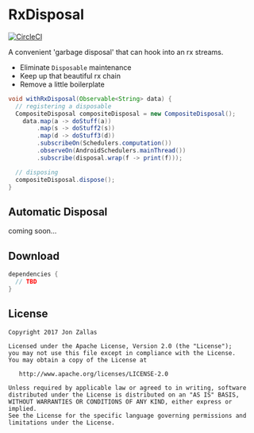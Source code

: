 RxDisposal
============

[![CircleCI](https://circleci.com/gh/jzallas/RxDisposal/tree/master.svg?style=shield)](https://circleci.com/gh/jzallas/RxDisposal/tree/master)

A convenient 'garbage disposal' that can hook into an rx streams.

 * Eliminate `Disposable` maintenance
 * Keep up that beautiful rx chain
 * Remove a little boilerplate

```java
void withRxDisposal(Observable<String> data) {
  // registering a disposable
  CompositeDisposal compositeDisposal = new CompositeDisposal();
    data.map(a -> doStuff(a))
        .map(s -> doStuff2(s))
        .map(d -> doStuff3(d))
        .subscribeOn(Schedulers.computation())
        .observeOn(AndroidSchedulers.mainThread())
        .subscribe(disposal.wrap(f -> print(f)));

  // disposing
  compositeDisposal.dispose();
}
```

Automatic Disposal
------------------
coming soon...


Download
--------

```groovy
dependencies {
  // TBD
}
```

License
-------

    Copyright 2017 Jon Zallas

    Licensed under the Apache License, Version 2.0 (the "License");
    you may not use this file except in compliance with the License.
    You may obtain a copy of the License at

       http://www.apache.org/licenses/LICENSE-2.0

    Unless required by applicable law or agreed to in writing, software
    distributed under the License is distributed on an "AS IS" BASIS,
    WITHOUT WARRANTIES OR CONDITIONS OF ANY KIND, either express or implied.
    See the License for the specific language governing permissions and
    limitations under the License.